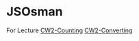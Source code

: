 # JSOsman
For Lecture
[CW2-Counting](./Counter.html)
[CW2-Converting](./CelciusFahrenheitCalculator.html)
